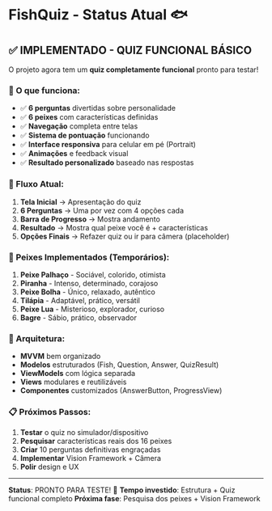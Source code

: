 # FishQuiz - Status Atual 🐟

## ✅ IMPLEMENTADO - QUIZ FUNCIONAL BÁSICO

O projeto agora tem um **quiz completamente funcional** pronto para testar!

### 🎯 O que funciona:
- ✅ **6 perguntas** divertidas sobre personalidade
- ✅ **6 peixes** com características definidas 
- ✅ **Navegação** completa entre telas
- ✅ **Sistema de pontuação** funcionando
- ✅ **Interface responsiva** para celular em pé (Portrait)
- ✅ **Animações** e feedback visual
- ✅ **Resultado personalizado** baseado nas respostas

### 📱 Fluxo Atual:
1. **Tela Inicial** → Apresentação do quiz
2. **6 Perguntas** → Uma por vez com 4 opções cada
3. **Barra de Progresso** → Mostra andamento
4. **Resultado** → Mostra qual peixe você é + características
5. **Opções Finais** → Refazer quiz ou ir para câmera (placeholder)

### 🐠 Peixes Implementados (Temporários):
1. **Peixe Palhaço** - Sociável, colorido, otimista
2. **Piranha** - Intenso, determinado, corajoso  
3. **Peixe Bolha** - Único, relaxado, autêntico
4. **Tilápia** - Adaptável, prático, versátil
5. **Peixe Lua** - Misterioso, explorador, curioso
6. **Bagre** - Sábio, prático, observador

### 🔧 Arquitetura:
- **MVVM** bem organizado
- **Modelos** estruturados (Fish, Question, Answer, QuizResult)
- **ViewModels** com lógica separada
- **Views** modulares e reutilizáveis
- **Componentes** customizados (AnswerButton, ProgressView)

### 📋 Próximos Passos:
1. **Testar** o quiz no simulador/dispositivo
2. **Pesquisar** características reais dos 16 peixes
3. **Criar** 10 perguntas definitivas engraçadas
4. **Implementar** Vision Framework + Câmera
5. **Polir** design e UX

---

**Status**: PRONTO PARA TESTE! 🚀
**Tempo investido**: Estrutura + Quiz funcional completo
**Próxima fase**: Pesquisa dos peixes + Vision Framework
